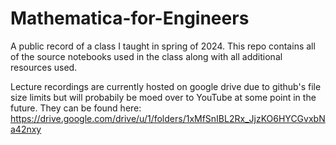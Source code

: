 # Mathematica-for-Engineers
A public record of a class I taught in spring of 2024. This repo contains all of the source notebooks used in the class along with all additional resources used. 

Lecture recordings are currently hosted on google drive due to github's file size limits but will probabily be moed over to YouTube at some point in the future. They can be found here: https://drive.google.com/drive/u/1/folders/1xMfSnIBL2Rx_JjzKO6HYCGvxbNa42nxy
